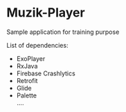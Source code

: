 # Muzik-Player
Sample application for training purpose

List of dependencies:

  - ExoPlayer
  - RxJava
  - Firebase Crashlytics
  - Retrofit
  - Glide
  - Palette <br>
  ....

